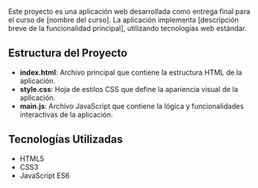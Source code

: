 Este proyecto es una aplicación web desarrollada como entrega final para el curso de [nombre del curso]. La aplicación implementa [descripción breve de la funcionalidad principal], utilizando tecnologías web estándar.

## Estructura del Proyecto

- **index.html**: Archivo principal que contiene la estructura HTML de la aplicación.
- **style.css**: Hoja de estilos CSS que define la apariencia visual de la aplicación.
- **main.js**: Archivo JavaScript que contiene la lógica y funcionalidades interactivas de la aplicación.

## Tecnologías Utilizadas

- HTML5
- CSS3
- JavaScript ES6
